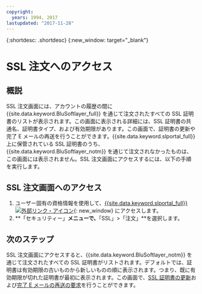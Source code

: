 ```yaml
---
copyright:
  years: 1994, 2017
lastupdated: "2017-11-28"
---
```


{:shortdesc: .shortdesc}
{:new_window: target="_blank"}

# SSL 注文へのアクセス

## 概説

SSL 注文画面には、アカウントの履歴の間に {{site.data.keyword.BluSoftlayer_full}} を通じて注文されたすべての SSL 証明書のリストが表示されます。この画面に表示される詳細には、SSL 証明書の共通名、証明書タイプ、および有効期限があります。この画面で、証明書の更新や完了 E メールの再送を行うことができます。{{site.data.keyword.slportal_full}} 上に保管されている SSL 証明書のうち、{{site.data.keyword.BluSoftlayer_notm}} を通じて注文されなかったものは、この画面には表示されません。SSL 注文画面にアクセスするには、以下の手順を実行します。

## SSL 注文画面へのアクセス

1. ユーザー固有の資格情報を使用して、[{{site.data.keyword.slportal_full}} ![外部リンク・アイコン](../../icons/launch-glyph.svg "外部リンク・アイコン")](https://control.softlayer.com/){: new_window} にアクセスします。
2. **「セキュリティー」**メニューで、**「SSL」>「注文」**を選択します。

## 次のステップ

SSL 注文画面にアクセスすると、{{site.data.keyword.BluSoftlayer_notm}} を通じて注文されたすべての SSL 証明書がリストされます。デフォルトでは、証明書は有効期限の古いものから新しいものの順に表示されます。つまり、既に有効期限が切れた証明書が最初に表示されます。この画面で、[SSL 証明書の更新](renew-ssl-certificate.html)および[完了 E メールの再送の要求](request-ssl-certificate-fulfillment-email.html)を行うことができます。
